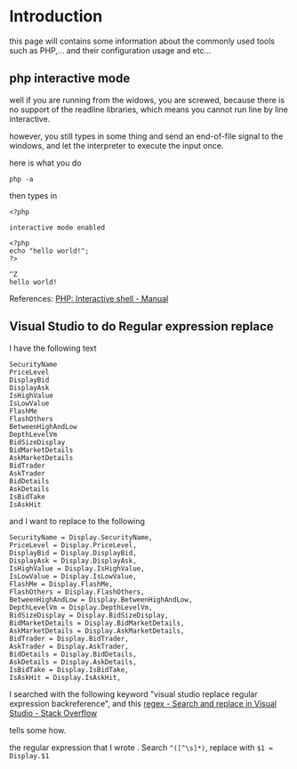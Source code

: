 
# Introduction

this page will contains some information about the commonly used tools such as PHP,... and their configuration usage and etc...



## php interactive mode 
well if you are running from the widows, you are screwed, because there is no support of the readline libraries, which means you cannot run line by line interactive. 

however, you still types in some thing and send an end-of-file signal to the windows, and let the interpreter to execute the input once.

here is what you do 

```php -a ```

then types in 
```
<?php 

interactive mode enabled

<?php
echo "hello world!";
?>

^Z
hello world!
```

References:
[PHP: Interactive shell - Manual](http://php.net/manual/en/features.commandline.interactive.php)


## Visual Studio to do Regular expression replace

I have the following text

```
SecurityName 
PriceLevel 
DisplayBid 
DisplayAsk 
IsHighValue 
IsLowValue 
FlashMe 
FlashOthers 
BetweenHighAndLow 
DepthLevelVm 
BidSizeDisplay 
BidMarketDetails 
AskMarketDetails 
BidTrader 
AskTrader 
BidDetails 
AskDetails 
IsBidTake 
IsAskHit 
```

and I want to replace to the following

```
SecurityName = Display.SecurityName, 
PriceLevel = Display.PriceLevel, 
DisplayBid = Display.DisplayBid, 
DisplayAsk = Display.DisplayAsk, 
IsHighValue = Display.IsHighValue, 
IsLowValue = Display.IsLowValue, 
FlashMe = Display.FlashMe, 
FlashOthers = Display.FlashOthers, 
BetweenHighAndLow = Display.BetweenHighAndLow, 
DepthLevelVm = Display.DepthLevelVm,
BidSizeDisplay = Display.BidSizeDisplay, 
BidMarketDetails = Display.BidMarketDetails, 
AskMarketDetails = Display.AskMarketDetails, 
BidTrader = Display.BidTrader, 
AskTrader = Display.AskTrader, 
BidDetails = Display.BidDetails, 
AskDetails = Display.AskDetails, 
IsBidTake = Display.IsBidTake, 
IsAskHit = Display.IsAskHit, 
```


I searched with the following keyword "visual studio replace regular expression backreference", and this [regex - Search and replace in Visual Studio - Stack Overflow](http://stackoverflow.com/questions/7848329/search-and-replace-in-visual-studio)

tells some how. 

the regular expression that I wrote . Search `^([^\s]*)`, replace with `$1 = Display.$1`